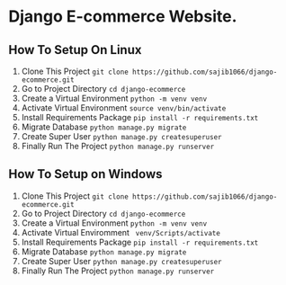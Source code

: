 # Django E-commerce Website.

## How To Setup On Linux
1. Clone This Project `git clone https://github.com/sajib1066/django-ecommerce.git`
2. Go to Project Directory `cd django-ecommerce`
3. Create a Virtual Environment `python -m venv venv`
4. Activate Virtual Environment `source venv/bin/activate`
5. Install Requirements Package `pip install -r requirements.txt`
6. Migrate Database `python manage.py migrate`
7. Create Super User `python manage.py createsuperuser`
8. Finally Run The Project `python manage.py runserver`

## How To Setup on Windows

1. Clone This Project `git clone https://github.com/sajib1066/django-ecommerce.git`
2. Go to Project Directory `cd django-ecommerce`
3. Create a Virtual Environment `python -m venv venv`
4. Activate Virtual Enviromment ` venv/Scripts/activate`
5. Install Requirements Package `pip install -r requirements.txt`
6. Migrate Database `python manage.py migrate`
7. Create Super User `python manage.py createsuperuser`
8. Finally Run The Project `python manage.py runserver`